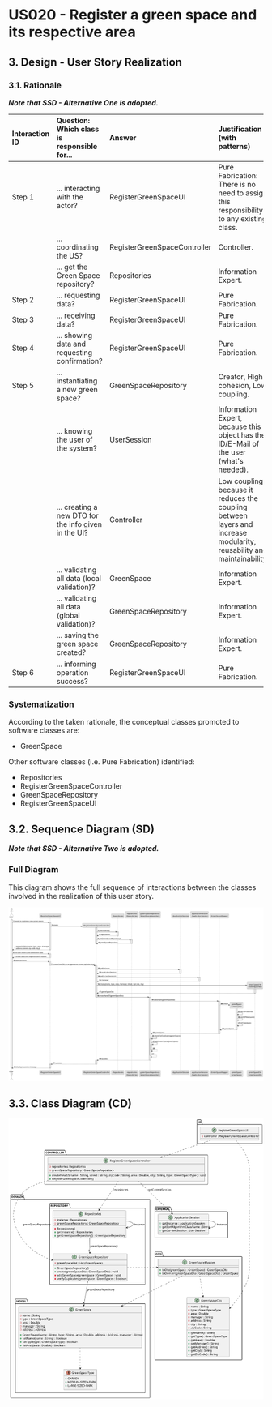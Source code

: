 # US020 - Register a green space and its respective area

## 3. Design - User Story Realization

### 3.1. Rationale

_**Note that SSD - Alternative One is adopted.**_

| Interaction ID | Question: Which class is responsible for...          | Answer                       | Justification (with patterns)                                                                                          |
|:---------------|:-----------------------------------------------------|:-----------------------------|:-----------------------------------------------------------------------------------------------------------------------|
| Step 1         | ... interacting with the actor?                      | RegisterGreenSpaceUI         | Pure Fabrication: There is no need to assign this responsibility to any existing class.                                |
|                | ... coordinating the US?                             | RegisterGreenSpaceController | Controller.                                                                                                            |
|                | ... get the Green Space repository?                  | Repositories                 | Information Expert.                                                                                                    |
| Step 2         | ... requesting data?                                 | RegisterGreenSpaceUI         | Pure Fabrication.                                                                                                      |
| Step 3         | ... receiving data?                                  | RegisterGreenSpaceUI         | Pure Fabrication.                                                                                                      |
| Step 4         | ... showing data and requesting confirmation?        | RegisterGreenSpaceUI         | Pure Fabrication.                                                                                                      |
| Step 5         | ... instantiating a new green space?                 | GreenSpaceRepository         | Creator, High cohesion, Low coupling.                                                                                  |
|                | ... knowing the user of the system?                  | UserSession                  | Information Expert, because this object has the ID/E-Mail of the user (what's needed).                                 |
|                | ... creating a new DTO for the info given in the UI? | Controller                   | Low coupling, because it reduces the coupling between layers and increase modularity, reusability and maintainability. |
|                | ... validating all data (local validation)?          | GreenSpace                   | Information Expert.                                                                                                    | 
|                | ... validating all data (global validation)?         | GreenSpaceRepository         | Information Expert.                                                                                                    | 
|                | ... saving the green space created?                  | GreenSpaceRepository         | Information Expert.                                                                                                    |
| Step 6         | ... informing operation success?                     | RegisterGreenSpaceUI         | Pure Fabrication.                                                                                                      |

### Systematization ##

According to the taken rationale, the conceptual classes promoted to software classes are:

* GreenSpace

Other software classes (i.e. Pure Fabrication) identified:

* Repositories
* RegisterGreenSpaceController
* GreenSpaceRepository
* RegisterGreenSpaceUI

## 3.2. Sequence Diagram (SD)

_**Note that SSD - Alternative Two is adopted.**_

### Full Diagram

This diagram shows the full sequence of interactions between the classes involved in the realization of this user story.

![Sequence Diagram - Full](svg/us020-sequence-diagram-full.svg)

## 3.3. Class Diagram (CD)

![Class Diagram](svg/us020-class-diagram.svg)
